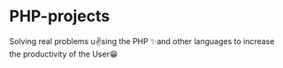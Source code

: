 # PHP-projects
Solving real problems u✌sing the PHP ✨and other languages to increase the productivity of the User😁

